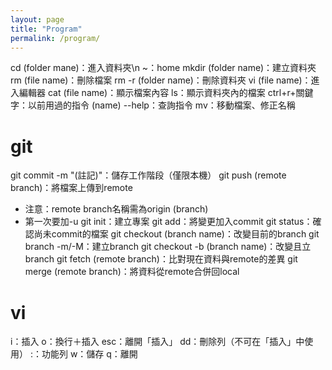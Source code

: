 ```yaml
---
layout: page
title: "Program"
permalink: /program/
---
```

cd (folder mane)：進入資料夾\n
~：home
mkdir (folder name)：建立資料夾
rm (file name)：刪除檔案
rm -r (folder name)：刪除資料夾
vi (file name)：進入編輯器
cat (file name)：顯示檔案內容
ls：顯示資料夾內的檔案
ctrl+r+關鍵字：以前用過的指令
(name) --help：查詢指令
mv：移動檔案、修正名稱
# git
git commit -m "(註記)"：儲存工作階段（僅限本機）
git push (remote branch)：將檔案上傳到remote
- 注意：remote branch名稱需為origin (branch)
- 第一次要加-u
git init：建立專案
git add：將變更加入commit
git status：確認尚未commit的檔案
git checkout (branch name)：改變目前的branch
git branch -m/-M：建立branch
git checkout -b (branch name)：改變且立branch
git fetch (remote branch)：比對現在資料與remote的差異
git merge (remote branch)：將資料從remote合併回local

# vi
i：插入
o：換行＋插入
esc：離開「插入」
dd：刪除列（不可在「插入」中使用）
:：功能列
w：儲存
q：離開